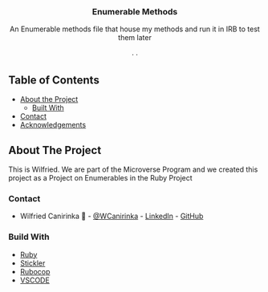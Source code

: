 <!-- PROJECT LOGO -->

<br />
<p align="center">
   <h3 align="center">Enumerable Methods</h3>

  <p align="center">
    An Enumerable methods file that house my methods and run it in IRB to test them later
    <br />    
    <br />
    ·
    ·    
  </p>
</p>

<!-- TABLE OF CONTENTS -->
## Table of Contents

* [About the Project](#about-the-project)
  * [Built With](#built-with)
* [Contact](#contact)
* [Acknowledgements](#acknowledgements)



<!-- ABOUT THE PROJECT -->
## About The Project

  This is Wilfried. We are part of the Microverse Program and we created this project as a Project on Enumerables in  the Ruby Project

### Contact
* Wilfried Canirinka :man: - [@WCanirinka](https://twitter.com/WCanirinka)  - [LinkedIn](https://www.linkedin.com/in/wilfried-canirinka-884ab0b6/) - [GitHub](https://github.com/WCanirinka)

### Build With

* [Ruby]()
* [Stickler]()
* [Rubocop]()
* [VSCODE]()